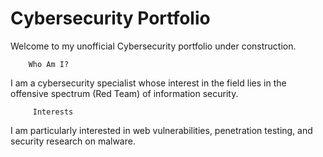 # Cybersecurity Portfolio

Welcome to my unofficial Cybersecurity portfolio under construction. 

        Who Am I?
I am a cybersecurity specialist whose interest in the field lies in the offensive spectrum (Red Team) of information security. 

         Interests
I am particularly interested in web vulnerabilities, penetration testing, and security research on malware.